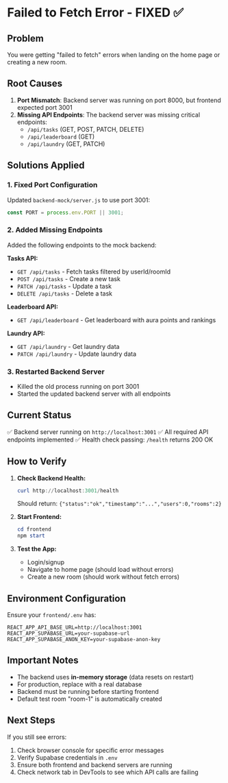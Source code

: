 # Failed to Fetch Error - FIXED ✅

## Problem
You were getting "failed to fetch" errors when landing on the home page or creating a new room.

## Root Causes
1. **Port Mismatch**: Backend server was running on port 8000, but frontend expected port 3001
2. **Missing API Endpoints**: The backend server was missing critical endpoints:
   - `/api/tasks` (GET, POST, PATCH, DELETE)
   - `/api/leaderboard` (GET)
   - `/api/laundry` (GET, PATCH)

## Solutions Applied

### 1. Fixed Port Configuration
Updated `backend-mock/server.js` to use port 3001:
```javascript
const PORT = process.env.PORT || 3001;
```

### 2. Added Missing Endpoints
Added the following endpoints to the mock backend:

**Tasks API:**
- `GET /api/tasks` - Fetch tasks filtered by userId/roomId
- `POST /api/tasks` - Create a new task
- `PATCH /api/tasks` - Update a task
- `DELETE /api/tasks` - Delete a task

**Leaderboard API:**
- `GET /api/leaderboard` - Get leaderboard with aura points and rankings

**Laundry API:**
- `GET /api/laundry` - Get laundry data
- `PATCH /api/laundry` - Update laundry data

### 3. Restarted Backend Server
- Killed the old process running on port 3001
- Started the updated backend server with all endpoints

## Current Status
✅ Backend server running on `http://localhost:3001`
✅ All required API endpoints implemented
✅ Health check passing: `/health` returns 200 OK

## How to Verify

1. **Check Backend Health:**
   ```powershell
   curl http://localhost:3001/health
   ```
   Should return: `{"status":"ok","timestamp":"...","users":0,"rooms":2}`

2. **Start Frontend:**
   ```powershell
   cd frontend
   npm start
   ```

3. **Test the App:**
   - Login/signup
   - Navigate to home page (should load without errors)
   - Create a new room (should work without fetch errors)

## Environment Configuration

Ensure your `frontend/.env` has:
```
REACT_APP_API_BASE_URL=http://localhost:3001
REACT_APP_SUPABASE_URL=your-supabase-url
REACT_APP_SUPABASE_ANON_KEY=your-supabase-anon-key
```

## Important Notes

- The backend uses **in-memory storage** (data resets on restart)
- For production, replace with a real database
- Backend must be running before starting frontend
- Default test room "room-1" is automatically created

## Next Steps

If you still see errors:
1. Check browser console for specific error messages
2. Verify Supabase credentials in `.env`
3. Ensure both frontend and backend servers are running
4. Check network tab in DevTools to see which API calls are failing
